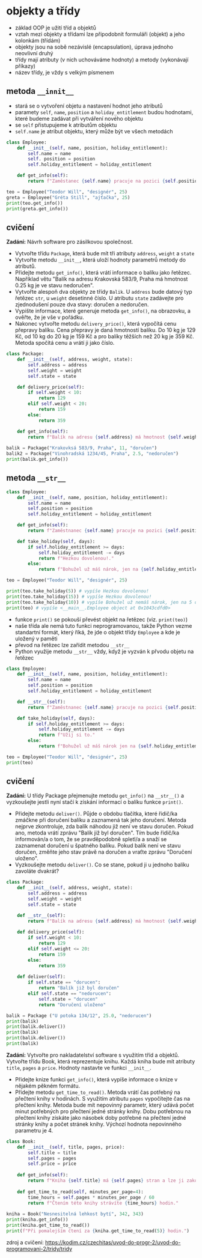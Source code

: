 # objekty a třídy
- základ OOP je užití tříd a objektů
- vztah mezi objekty a třídami lze připodobnit formuláři (objekt) a jeho kolonkám (třídám)
- objekty jsou na sobě nezávislé (encapsulation), úprava jednoho neovlivní druhý
- třídy mají atributy (v nich uchováváme hodnoty) a metody (vykonávají příkazy)
- název třídy, je vždy s velkým písmenem

## metoda `__innit__`
- stará se o vytvoření objetu a nastavení hodnot jeho atributů
- paramety `self`, `name`, `position` a `holiday_entitlement` budou hodnotami, které budeme zadávat při vytváření nového objektu
- se `self` přistupujeme k atributům objektu
- `self.name` je atribut objektu, který může být ve všech metodách
```python
class Employee:
    def __init__(self, name, position, holiday_entitlement):
        self.name = name
        self. position = position
        self.holiday_entitlement = holiday_entitlement

    def get_info(self):
        return f"Zaměstanec {self.name} pracuje na pozici {self.position} může čerpat dovolenou v rozsahu {self.holiday_entitlement} dnů."

teo = Employee("Teodor Will", "designér", 25)
greta = Employee("Gréta Still", "ajťačka", 25)
print(teo.get_info())
print(greta.get_info())
```

## cvičení

**Zadání:** Návrh software pro zásilkovou společnost.
- Vytvořte třídu `Package`, která bude mít tři atributy `address`, `weight` a `state`
- Vytvořte metodu `__init__`, která uloží hodnoty parametrů metody do atributů.
- Přidejte metodu `get_info()`, která vrátí informace o balíku jako řetězec. Například větu "Balík na adresu Krakovská 583/9, Praha má hmotnost 0.25 kg je ve stavu nedoručen".
- Vytvořte alespoň dva objekty ze třídy `Balik`. U `address` bude datový typ řetězec `str`, u `weight` desetinné číslo. U atributu `state` zadávejte pro zjednodušení pouze dva stavy: doručen a nedoručen.
- Vypište informace, které generuje metoda `get_info()`, na obrazovku, a ověřte, že je vše v pořádku.
- Nakonec vytvořte metodu `delivery_price()`, která vypočítá cenu přepravy balíku. Cena přepravy je daná hmotností balíku. Do 10 kg je 129 Kč, od 10 kg do 20 kg je 159 Kč a pro balíky těžších než 20 kg je 359 Kč. Metoda spočítá cenu a vrátí ji jako číslo.
```python
class Package:
    def __init__(self, address, weight, state):
        self.address = address
        self.weight = weight
        self.state = state

    def delivery_price(self):
        if self.weight < 10:
            return 129
        elif self.weight < 20:
            return 159
        else:
            return 359

    def get_info(self):
        return f"Balík na adresu {self.address} má hmotnost {self.weight} kg, cena za jeho dopravu je {self.delivery_price()} a momentálně je ve stavu {self.state}."
    
balik = Package("Krakovksá 583/9, Praha", 11, "doručen")
balik2 = Package("Vinohradská 1234/45, Praha", 2.5, "nedoručen")
print(balik.get_info())
```

## metoda `__str__`
```python
class Employee:
    def __init__(self, name, position, holiday_entitlement):
        self.name = name
        self.position = position
        self.holiday_entitlement = holiday_entitlement

    def get_info(self):
        return f"Zaměstnanec {self.name} pracuje na pozici {self.position}."

    def take_holiday(self, days):
        if self.holiday_entitlement >= days:
            self.holiday_entitlement -= days
            return f"Hezkou dovolenou!."
        else:
            return f"Bohužel už máš nárok, jen na {self.holiday_entitlement} dnů."

teo = Employee("Teodor Will", "designér", 25)

print(teo.take_holiday(5)) # vypíše Hezkou dovolenou!
print(teo.take_holiday(15)) # vypíše Hezkou dovolenou!
print(teo.take_holiday(10)) # vypíše Bohužel už nemáš nárok, jen na 5 dnů.
print(teo) # vypíše <__main__.Employee object at 0x1043cdfd0>
```
- funkce `print()` se pokouší převést objekt na řetězec (viz. `print(teo)`)
- naše třída ale nemá tuto funkci neprogramovanou, takže Python vezme standartní formát, který říká, že jde o objekt třídy `Employee` a kde je uložený v paměti
- převod na řetězec lze zařídit metodou `__str__`
- Python využije metodu `__str__` vždy, když je vyzván k přvodu objetu na řetězec 
```python
class Employee:
    def __init__(self, name, position, holiday_entitlement):
        self.name = name
        self.position = position
        self.holiday_entitlement = holiday_entitlement

    def __str__(self):
        return f"Zaměstnanec {self.name} pracuje na pozici {self.position}."

    def take_holiday(self, days):
        if self.holiday_entitlement >= days:
            self.holiday_entitlement -= days
            return f"Užij si to."
        else:
            return f"Bohužel už máš nárok jen na {self.holiday_entitlement} dní."

teo = Employee("Teodor Will", "designér", 25)
print(teo)
```

## cvičení

**Zadání:** U třídy Package přejmenujte metodu `get_info()` na `__str__()` a vyzkoušejte jestli nyní stačí k získání informací o balíku funkce `print()`.
- Přidejte metodu `deliver()`. Půjde o obdobu tlačítka, které řidič/ka zmáčkne při doručení balíku a zaznamená tak jeho doručení. Metoda nejprve zkontroluje, zda balík náhodou již není ve stavu doručen. Pokud ano, metoda vrátí zprávu "Balík již byl doručen". Tím bude řidič/ka informován/a o tom, že se pravděpodobně spletl/a a snaží se zaznamenat doručení u špatného balíku. Pokud balík není ve stavu doručen, změňte jeho stav právě na doručen a vraťte zprávu "Doručení uloženo".
- Vyzkoušejte metodu `deliver()`. Co se stane, pokud ji u jednoho balíku zavoláte dvakrát?
```python
class Package:
    def __init__(self, address, weight, state):
        self.address = address
        self.weight = weight
        self.state = state

    def __str__(self):
        return f"Balík na adresu {self.address} má hmotnost {self.weight} kg je ve stavu {self.state}"
    
    def delivery_price(self):
        if self.weight < 10:
            return 129
        elif self.weight <= 20:
            return 159
        else:
            return 359
        
    def deliver(self):
        if self.state == "dorucen":
            return "Balík již byl doručen"
        elif self.state == "nedorucen":
            self.state = "dorucen"
            return "Doručení uloženo"

balik = Package ("U potoka 134/12", 25.0, "nedorucen")
print(balik)
print(balik.deliver())
print(balik)
print(balik.deliver())
print(balik)
```

**Zadání:** Vytvořte pro nakladatelství software s využitím tříd a objektů. Vytvořte třídu Book, která reprezentuje knihu. Každá kniha bude mít atributy `title`, `pages` a `price`. Hodnoty nastavte ve funkci `__init__`.
- Přidejte knize funkci `get_info()`, která vypíše informace o knize v nějakém pěkném formátu.
- Přidejte metodu `get_time_to_read()`. Metoda vrátí čas potřebný na přečtení knihy v hodinách. S využitím atributu `pages` vypočítejte čas na přečtení knihy. Metoda bude mít nepovinný parametr, který udává počet minut potřebných pro přečtení jedné stránky knihy. Dobu potřebnou na přečtení knihy získáte jako násobek doby potřebné na přečtení jedné stránky knihy a počet stránek knihy. Výchozí hodnota nepovinného parametru je 4.

```python
class Book:
    def __init__(self, title, pages, price):
        self.title = title
        self.pages = pages
        self.price = price
    
    def get_info(self):
        return f"Kniha {self.title} má {self.pages} stran a lze ji zakoupit za {self.price} Kč."
    
    def get_time_to_read(self, minutes_per_page=4):
        time_hours = self.pages * minutes_per_page / 60
        return f"Čtením této knihy strávíte {time_hours} hodin."
    
kniha = Book("Nesnesitelná lehkost bytí", 342, 343)
print(kniha.get_info())
print(kniha.get_time_to_read())
print(f"Při pomalejším čtení za {kniha.get_time_to_read(5)} hodin.")
```

zdroj a cvičení: https://kodim.cz/czechitas/uvod-do-progr-2/uvod-do-programovani-2/tridy/tridy